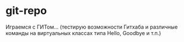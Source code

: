 # git-repo<br>
Играемся с ГИТом... (тестирую возможности Гитхаба и различные команды на виртуальных классах типа Hello, Goodbye и т.п.)
